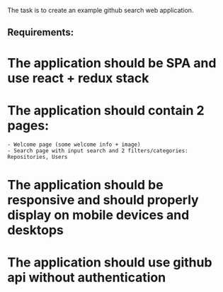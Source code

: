 The task is to create an example github search web application.

Requirements:
-------------
# The application should be SPA and use react + redux stack
# The application should contain 2 pages:
    - Welcome page (some welcome info + image)
    - Search page with input search and 2 filters/categories: Repositories, Users
# The application should be responsive and should properly display on mobile devices and desktops
# The application should use github api without authentication
